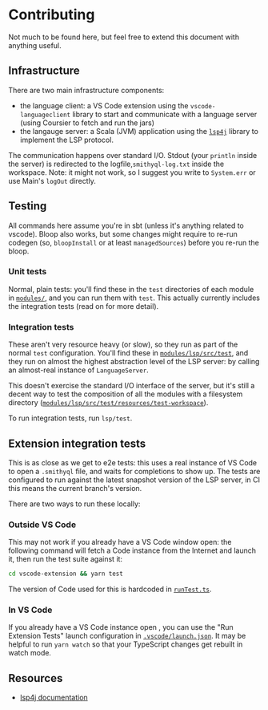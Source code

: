 # Contributing

Not much to be found here, but feel free to extend this document with anything useful.

## Infrastructure

There are two main infrastructure components:

- the language client: a VS Code extension using the `vscode-languageclient` library to start and communicate with a language server (using Coursier to fetch and run the jars)
- the langauge server: a Scala (JVM) application using the [`lsp4j`](https://github.com/eclipse/lsp4j) library to implement the LSP protocol.

The communication happens over standard I/O. Stdout (your `println` inside the server) is redirected to the logfile,`smithyql-log.txt` inside the workspace. Note: it might not work, so I suggest you write to `System.err` or use Main's `logOut` directly.

## Testing

All commands here assume you're in sbt (unless it's anything related to vscode).
Bloop also works, but some changes might require to re-run codegen (so, `bloopInstall` or at least `managedSources`) before you re-run the bloop.

### Unit tests

Normal, plain tests: you'll find these in the `test` directories of each module in [`modules/`](./modules), and you can run them with `test`.
This actually currently includes the integration tests (read on for more detail).

### Integration tests

These aren't very resource heavy (or slow), so they run as part of the normal `test` configuration.
You'll find these in [`modules/lsp/src/test`](modules/lsp/src/test), and they run on almost the highest abstraction level of the LSP server: by calling an almost-real instance of `LanguageServer`.

This doesn't exercise the standard I/O interface of the server, but it's still a decent way to test the composition of all the modules with a filesystem directory ([`modules/lsp/src/test/resources/test-workspace`](modules/lsp/src/test/resources/test-workspace)).

To run integration tests, run `lsp/test`.

## Extension integration tests

This is as close as we get to e2e tests: this uses a real instance of VS Code to open a `.smithyql` file, and waits for completions to show up.
The tests are configured to run against the latest snapshot version of the LSP server, in CI this means the current branch's version.

There are two ways to run these locally:

### Outside VS Code

This may not work if you already have a VS Code window open: the following command will fetch a Code instance from the Internet and launch it, then run the test suite against it:

```bash
cd vscode-extension && yarn test
```

The version of Code used for this is hardcoded in [`runTest.ts`](./vscode-extension/src/test/runTest.ts).

### In VS Code

If you already have a VS Code instance open , you can use the "Run Extension Tests" launch configuration in [`.vscode/launch.json`](.vscode/launch.json). It may be helpful to run `yarn watch` so that your TypeScript changes get rebuilt in watch mode.

## Resources

- [lsp4j documentation](https://github.com/eclipse/lsp4j/blob/main/documentation/README.md)
